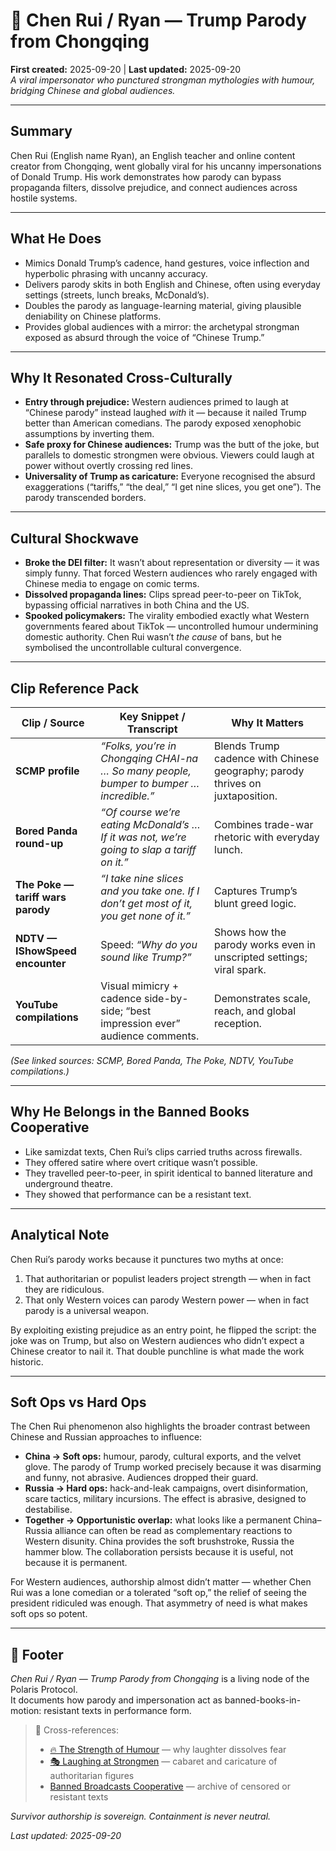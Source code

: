 # 🐉 Chen Rui / Ryan — Trump Parody from Chongqing  
**First created:** 2025-09-20 | **Last updated:** 2025-09-20  
*A viral impersonator who punctured strongman mythologies with humour, bridging Chinese and global audiences.*

---

## Summary  
Chen Rui (English name Ryan), an English teacher and online content creator from Chongqing, went globally viral for his uncanny impersonations of Donald Trump. His work demonstrates how parody can bypass propaganda filters, dissolve prejudice, and connect audiences across hostile systems.  

---

## What He Does  
- Mimics Donald Trump’s cadence, hand gestures, voice inflection and hyperbolic phrasing with uncanny accuracy.  
- Delivers parody skits in both English and Chinese, often using everyday settings (streets, lunch breaks, McDonald’s).  
- Doubles the parody as language-learning material, giving plausible deniability on Chinese platforms.  
- Provides global audiences with a mirror: the archetypal strongman exposed as absurd through the voice of “Chinese Trump.”  

---

## Why It Resonated Cross-Culturally  
- **Entry through prejudice:** Western audiences primed to laugh at “Chinese parody” instead laughed *with* it — because it nailed Trump better than American comedians. The parody exposed xenophobic assumptions by inverting them.  
- **Safe proxy for Chinese audiences:** Trump was the butt of the joke, but parallels to domestic strongmen were obvious. Viewers could laugh at power without overtly crossing red lines.  
- **Universality of Trump as caricature:** Everyone recognised the absurd exaggerations (“tariffs,” “the deal,” “I get nine slices, you get one”). The parody transcended borders.  

---

## Cultural Shockwave  
- **Broke the DEI filter:** It wasn’t about representation or diversity — it was simply funny. That forced Western audiences who rarely engaged with Chinese media to engage on comic terms.  
- **Dissolved propaganda lines:** Clips spread peer-to-peer on TikTok, bypassing official narratives in both China and the US.  
- **Spooked policymakers:** The virality embodied exactly what Western governments feared about TikTok — uncontrolled humour undermining domestic authority. Chen Rui wasn’t *the cause* of bans, but he symbolised the uncontrollable cultural convergence.  

---

## Clip Reference Pack  

| Clip / Source | Key Snippet / Transcript | Why It Matters |
|---|---|---|
| **SCMP profile** | *“Folks, you’re in Chongqing CHAI-na … So many people, bumper to bumper … incredible.”* | Blends Trump cadence with Chinese geography; parody thrives on juxtaposition. |
| **Bored Panda round-up** | *“Of course we’re eating McDonald’s … If it was not, we’re going to slap a tariff on it.”* | Combines trade-war rhetoric with everyday lunch. |
| **The Poke — tariff wars parody** | *“I take nine slices and you take one. If I don’t get most of it, you get none of it.”* | Captures Trump’s blunt greed logic. |
| **NDTV — IShowSpeed encounter** | Speed: *“Why do you sound like Trump?”* | Shows how the parody works even in unscripted settings; viral spark. |
| **YouTube compilations** | Visual mimicry + cadence side-by-side; “best impression ever” audience comments. | Demonstrates scale, reach, and global reception. |

*(See linked sources: SCMP, Bored Panda, The Poke, NDTV, YouTube compilations.)*

---

## Why He Belongs in the Banned Books Cooperative  
- Like samizdat texts, Chen Rui’s clips carried truths across firewalls.  
- They offered satire where overt critique wasn’t possible.  
- They travelled peer-to-peer, in spirit identical to banned literature and underground theatre.  
- They showed that performance can be a resistant text.  

---

## Analytical Note  
Chen Rui’s parody works because it punctures two myths at once:  
1. That authoritarian or populist leaders project strength — when in fact they are ridiculous.  
2. That only Western voices can parody Western power — when in fact parody is a universal weapon.  

By exploiting existing prejudice as an entry point, he flipped the script: the joke was on Trump, but also on Western audiences who didn’t expect a Chinese creator to nail it. That double punchline is what made the work historic.  

---

## Soft Ops vs Hard Ops  

The Chen Rui phenomenon also highlights the broader contrast between Chinese and Russian approaches to influence:  

- **China → Soft ops:** humour, parody, cultural exports, and the velvet glove. The parody of Trump worked precisely because it was disarming and funny, not abrasive. Audiences dropped their guard.  
- **Russia → Hard ops:** hack-and-leak campaigns, overt disinformation, scare tactics, military incursions. The effect is abrasive, designed to destabilise.  
- **Together → Opportunistic overlap:** what looks like a permanent China–Russia alliance can often be read as complementary reactions to Western disunity. China provides the soft brushstroke, Russia the hammer blow. The collaboration persists because it is useful, not because it is permanent.  

For Western audiences, authorship almost didn’t matter — whether Chen Rui was a lone comedian or a tolerated “soft op,” the relief of seeing the president ridiculed was enough. That asymmetry of need is what makes soft ops so potent.

---

## 🏮 Footer  

*Chen Rui / Ryan — Trump Parody from Chongqing* is a living node of the Polaris Protocol.  
It documents how parody and impersonation act as banned-books-in-motion: resistant texts in performance form.  

> 📡 Cross-references:  
> - [🔥 The Strength of Humour](../Narrative_and_Psych_Ops/🔥_the_strength_of_humour.md) — why laughter dissolves fear  
> - [🎭 Laughing at Strongmen](../Narrative_and_Psych_Ops/🎭_laughing_at_strongmen.md) — cabaret and caricature of authoritarian figures  
> - [Banned Broadcasts Cooperative](../🎶_Banned_Broadcasts_Cooperative/) — archive of censored or resistant texts  

*Survivor authorship is sovereign. Containment is never neutral.*  

_Last updated: 2025-09-20_
